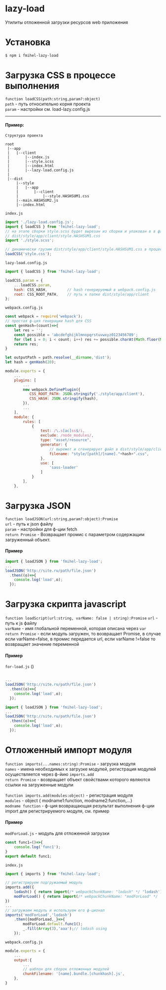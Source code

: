 # lazy-load
Утилиты отложенной загрузки ресурсов web приложения

# Установка 
```bash
$ npm i fmihel-lazy-load
```

# Загрузка CSS в процессе выполнения
```function loadCSS(path:string,param?:object)```\
`path` - путь относительно корня проекта\
`param` - настройки см. load-lazy.config.js

---
#### Пример:
`Структура проекта`
```
root
 |--app
 |   |--client
 |       |--index.js
 |       |--style.scss
 |       |--index.html
 |       |--lazy-load.config.js
 |
 |--dist
     |--style
     |   |--app
     |       |--client 
     |           |--style.HASHSUM1.css   
     |--main.HASHSUM2.js
     |--index.html
```

`index.js`
```js 
import './lazy-load.config.js';
import { loadCSS } from 'fmihel-lazy-load';
// на этапе сборки style.scss будет вырезан из сборки и упакован в в файл
// dist/style/app/client/style.HASHSUM1.css
import './style.scss'; 

// динамически грузим dist/style/app/client/style.HASHSUM1.css в процессе выполнения
loadCSS('style.css'); 

```


`lazy-load.config.js`
```js
import { loadCSS } from 'fmihel-lazy-load';

loadCSS.param = {
    ...loadCSS.param,
    hash: CSS_HASH,         // hash генерируемый в webpack.config.js
    root: CSS_ROOT_PATH,    // путь к папке dist/style/app/client
};
```


`webpack.config.js`
```js
const webpack = require('webpack');
// простая ф-ция генерации hash для CSS
const genHash=(count)=>{
    let res = '';
    const possible = 'abcdefghijklmnopqrstuvwxyz0123456789';
    for (let i = 0; i < count; i++) res += possible.charAt(Math.floor(Math.random() * possible.length));
    return res;
}

let outputPath = path.resolve(__dirname,'dist');
let hash = genHash(20);

module.exports = {
    ...
    plugins: [
        ...
        new webpack.DefinePlugin({
           CSS_ROOT_PATH: JSON.stringify('./style/app/client'),
           CSS_HASH: JSON.stringify(hash),
        }),
        ...        
    ],
    module: {
        rules: [
            {
                test: /\.s[ac]ss$/i,
                exclude: /node_modules/,
                type: "asset/resource",
                generator: {
                    // вырежет и сгенерирует файл в dist/style/app/client
                    filename: "style/[path]/[name]."+hash+".css", 
                },
                use: [
                    'sass-loader'           
                ]
            }
        ],
    },    

```

# Загрузка JSON
```function loadJSON(url:string,param?:object):Promise```\
`url` - путь к json файлу\
`param` - настройки для ф-ции fetch\
```return Promise``` -  Возвращает промис с параметром содержащим загруженный объект.

#### Пример
```js
import { loadJSON } from 'fmihel-lazy-load';
...
loadJSON('http://site.ru/path/file.json')
  .then((o)=>{
    console.log('load',o);
  });

```

# Загрузка скрипта javascript
```function loadScript(url:string, varName: false | string):Promise```
`url` - путь к js файлу\
`varName` - имя глобальной переменной, которая описана через  ```var```\
 ```return Promise``` - если модуль загружен, то возвращает Promise, в случае если varName=false, в промис передается url, 
 если varName !=false то возвращает значение переменной

#### Пример
`for-load.js` ()
```js

...
loadJSON('http://site.ru/path/file.json')
  .then((o)=>{
    console.log('load',o);
  });

```

```js
import { loadJSON } from 'fmihel-lazy-load';
...
loadJSON('http://site.ru/path/file.json')
  .then((o)=>{
    console.log('load',o);
  });

```


# Отложенный импорт модуля

```function imports(...names:string):Promise``` - загрузка модуля\
`names` - имена необходимых к загрузке модулей, регистрация модулей осуществляется через ф-йию ```imports.add```\
 ```return Promise``` - возвращает объект свойствами которого являются ссылки на загруженные модули\
\
```function imports.add(modules:object)``` - регистрация модуля\
`modules` - object { modname1:function, modname2:function,...}\
`modname function` - ф-ция возвращающая результат выполнения ф-ции import для регистрируемого модуля, см. пример

#### Пример

`modForLoad.js` - модуль для отложенной загрузки
```js
const func1=()=>{
    console.log('func1');
}
export default func1;
```

`index.js` 
```js
import { imports } from 'fmihel-lazy-load';

// регистрируем подгружаемый модуль
imports.add({
    lodash() { return import(/* webpackChunkName: "lodash" */ 'lodash').then((module) => ({ _: module })); },
    modForLoad() { return import(/* webpackChunkName: "modForLoad" */ './path/modForLoad').then((modForLoad) => ({ modForLoad })); },
})
...
// загружаем модуль и используем его ф-ционал
imports('modForLoad','lodash')
    .then({modForLoad,_}=>{
        modForLoad.default.func1();
        _.fill(Array(3),'aaa');// lodash using
    });
```

`webpack.config.js`
```js
module.exports = {
    ...
    output:{
        ...
        // шаблон для сборок отложенных модулей
        chunkFilename: '[name].bundle.[chunkhash].js',
    },
}
```


